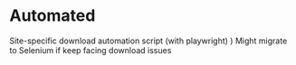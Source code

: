 # Automated
Site-specific download automation script (with playwright) )
Might migrate to Selenium if keep facing download issues
